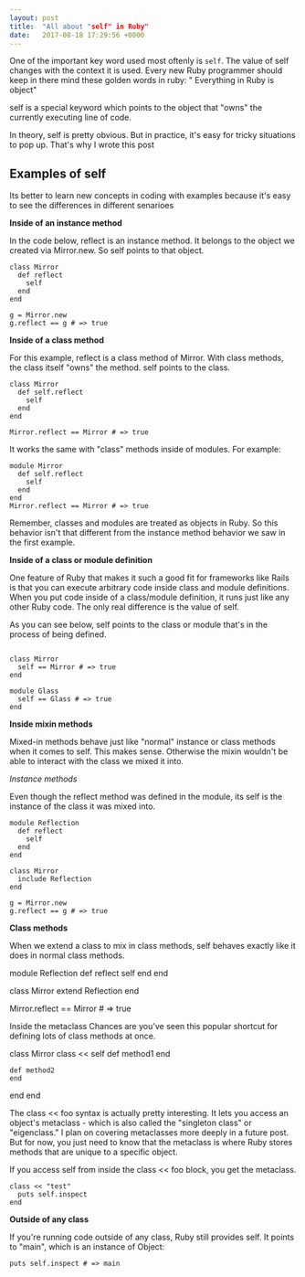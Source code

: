 ```yaml
---
layout: post
title:  "All about "self" in Ruby"
date:   2017-08-18 17:29:56 +0000
---
```



One of the important key word used most oftenly is `self`. The value of self changes with the context it is used. Every new Ruby programmer should keep in there mind these golden words in ruby: " Everything in Ruby is object"  

self is a special keyword which points to the object that "owns" the currently executing line of code.

In theory, self is pretty obvious. But in practice, it's easy for tricky situations to pop up. That's why I wrote this post

## Examples of self

Its better to learn new concepts in coding with examples because it's easy to see the differences in different senarioes

**Inside of an instance method**

In the code below, reflect is an instance method. It belongs to the object we created via Mirror.new. So self points to that object.

```
class Mirror
  def reflect
    self
  end
end

g = Mirror.new
g.reflect == g # => true
```

**Inside of a class method**

For this example, reflect is a class method of Mirror. With class methods, the class itself "owns" the method. self points to the class.

```
class Mirror
  def self.reflect
    self
  end
end

Mirror.reflect == Mirror # => true
```

It works the same with "class" methods inside of modules. For example:

```
module Mirror
  def self.reflect
    self
  end
end 
Mirror.reflect == Mirror # => true
```

Remember, classes and modules are treated as objects in Ruby. So this behavior isn't that different from the instance method behavior we saw in the first example.

**Inside of a class or module definition**

One feature of Ruby that makes it such a good fit for frameworks like Rails is that you can execute arbitrary code inside class and module definitions. When you put code inside of a class/module definition, it runs just like any other Ruby code. The only real difference is the value of self.

As you can see below, self points to the class or module that's in the process of being defined.
```

class Mirror
  self == Mirror # => true
end 

module Glass
  self == Glass # => true
end 
```

**Inside mixin methods**

Mixed-in methods behave just like "normal" instance or class methods when it comes to self. This makes sense. Otherwise the mixin wouldn't be able to interact with the class we mixed it into.

*Instance methods*

Even though the reflect method was defined in the module, its self is the instance of the class it was mixed into.

```
module Reflection
  def reflect
    self
  end
end 
```

```
class Mirror
  include Reflection
end

g = Mirror.new
g.reflect == g # => true
```

**Class methods**

When we extend a class to mix in class methods, self behaves exactly like it does in normal class methods.

module Reflection
  def reflect
    self
  end
end 

class Mirror
  extend Reflection
end

Mirror.reflect == Mirror # => true

Inside the metaclass
Chances are you've seen this popular shortcut for defining lots of class methods at once.

class Mirror
  class << self 
    def method1
    end

    def method2
    end
  end
end

The class << foo syntax is actually pretty interesting. It lets you access an object's metaclass - which is also called the "singleton class" or "eigenclass." I plan on covering metaclasses more deeply in a future post. But for now, you just need to know that the metaclass is where Ruby stores methods that are unique to a specific object.

If you access self from inside the class << foo block, you get the metaclass.

```
class << "test"
  puts self.inspect
end
```


**Outside of any class**

If you're running code outside of any class, Ruby still provides self. It points to "main", which is an instance of Object:

`puts self.inspect # => main`


